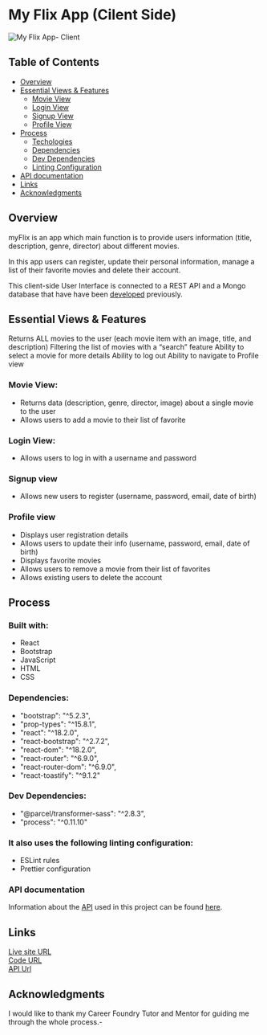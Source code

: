 # My Flix App (Cilent Side)

![My Flix App- Client](https://i.imgur.com/MMMjuEV.png)

## Table of Contents

- [Overview](#overview)
- [Essential Views & Features](#essential-views--features)
  - [Movie View](#movie-view)
  - [Login View](#login-view)
  - [Signup View](#signup-view)
  - [Profile View](#profile-view)
- [Process](#process)
  - [Techologies](#built-with)
  - [Dependencies](#dependencies)
  - [Dev Dependencies](#dev-dependencies)
  - [Linting Configuration](#it-also-uses-the-following-linting-configuration)
- [API documentation](#api-documentation)
- [Links](#links)
- [Acknowledgments](#acknowledgments)


## Overview
myFlix is an app which main function is to provide users information (title, description, genre, director) about different movies.

In this app users can register, update their personal information, manage a list of their favorite movies and delete their account.

This client-side User Interface is connected to a REST API and a Mongo database that have have been [developed](https://github.com/GabCB/movie-web-app) previously.

## Essential Views & Features
Returns ALL movies to the user (each movie item with an image, title, and description)
Filtering the list of movies with a “search” feature
Ability to select a movie for more details
Ability to log out
Ability to navigate to Profile view

### Movie View:
- Returns data (description, genre, director, image) about a single movie to the user
- Allows users to add a movie to their list of favorite

### Login View:
- Allows users to log in with a username and password

### Signup view
- Allows new users to register (username, password, email, date of birth)

### Profile view
- Displays user registration details
- Allows users to update their info (username, password, email, date of birth)
- Displays favorite movies
- Allows users to remove a movie from their list of favorites
- Allows existing users to delete the account

## Process

### Built with:
- React
- Bootstrap
- JavaScript
- HTML
- CSS

### Dependencies:
- "bootstrap": "^5.2.3",
- "prop-types": "^15.8.1",
- "react": "^18.2.0",
- "react-bootstrap": "^2.7.2",
- "react-dom": "^18.2.0",
- "react-router": "^6.9.0",
- "react-router-dom": "^6.9.0",
- "react-toastify": "^9.1.2"

### Dev Dependencies:
- "@parcel/transformer-sass": "^2.8.3",
- "process": "^0.11.10"

### It also uses the following linting configuration:
- ESLint rules
- Prettier configuration

### API documentation
Information about the [API](https://github.com/GabCB/movie-web-app) used in this project can be found [here](https://moviewebapp.herokuapp.com/documentation.html).

## Links
[Live site URL](https://myawesomeflix.netlify.app/login) <br>
[Code URL](https://github.com/GabCB/myFlix-client/tree/myFlix-client_3.9) <br>
[API Url](https://moviewebapp.herokuapp.com/)


## Acknowledgments

I would like to thank my Career Foundry Tutor and Mentor for guiding me through the whole process.-